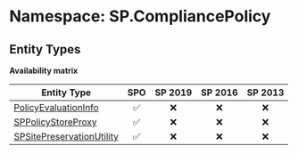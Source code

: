 # Namespace: SP.CompliancePolicy

## Entity Types

**Availability matrix**

Entity Type | SPO | SP 2019 | SP 2016 | SP 2013
----------|:---:|:-------:|:-------:|:-------:
[PolicyEvaluationInfo](./EntityTypes/PolicyEvaluationInfo.md) | ✅ | ❌ | ❌ | ❌
[SPPolicyStoreProxy](./EntityTypes/SPPolicyStoreProxy.md) | ✅ | ❌ | ❌ | ❌
[SPSitePreservationUtility](./EntityTypes/SPSitePreservationUtility.md) | ✅ | ❌ | ❌ | ❌